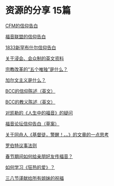 # 资源的分享   15篇
    
<a href="/node/27558">CFM的信仰告白</a>

<a href="/node/27502">福音联盟的信仰告白</a>

<a href="/node/27501">1833新罕布什尔信仰告白</a>

<a href="/node/27497">关于浸会、会众制的英文资料</a>

<a href="https://mp.weixin.qq.com/s?__biz=MzAxMTE2MjIwMw==&amp;mid=2650131527&amp;idx=3&amp;sn=f09062f83b6dfd436e90a3150118eacf&amp;chksm=83442b73b433a265c84af3e16405415ac30d3d22c94bb1e321d5169322f08d5ab6385c3f54b8&amp;mpshare=1&amp;scene=1&amp;srcid=05292r98jCnSjeqapvSEt5bN#rd " target="_blank">宗教改革的“五个唯独”是什么？<span class="glyphicon glyphicon-new-window"></span></a>

<a href="http://www.cclw.net/book/jdjydl/" target="_blank">加尔文主义是什么？<span class="glyphicon glyphicon-new-window"></span></a>

<a href="/node/12943">BCC的信仰陈述（英文）</a>

<a href="/node/12942">BCC的教义陈述（英文）</a>

<a href="/node/12922">对凯勒的《人生中的福音》的疑问</a>

<a href="/node/12919">福音论坛信仰告白（草案）</a>

<a href="/node/12907">关于同舟人《基督徒，警醒！。。》的文章的一点思考</a>

<a href="/node/12830">罗伯特议事法则</a>

<a href="/node/12751">春节期间如何给亲朋好友传福音？</a>

<a href="/node/12667">如何学习《狂热的爱》？</a>

<a href="/node/12655">三八节谨献给所有姐妹的祝福</a>